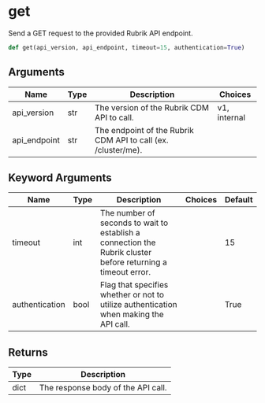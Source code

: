 # get

Send a GET request to the provided Rubrik API endpoint.
```py
def get(api_version, api_endpoint, timeout=15, authentication=True)
```

## Arguments
| Name        | Type | Description                                                                 | Choices |
|-------------|------|-----------------------------------------------------------------------------|---------|
| api_version  | str  | The version of the Rubrik CDM API to call.  |    v1, internal     |
| api_endpoint  | str  | The endpoint of the Rubrik CDM API to call (ex. /cluster/me). |         |
## Keyword Arguments
| Name        | Type | Description                                                                 | Choices | Default |
|-------------|------|-----------------------------------------------------------------------------|---------|---------|
| timeout  | int  | The number of seconds to wait to establish a connection the Rubrik cluster before returning a timeout error.  |         |    15     |
| authentication  | bool  | Flag that specifies whether or not to utilize authentication when making the API call.  |         |    True     |

## Returns
| Type | Description                                                                                   |
|------|-----------------------------------------------------------------------------------------------|
| dict  | The response body of the API call. |
